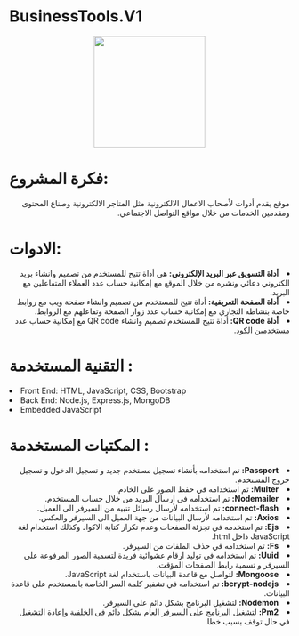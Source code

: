 # BusinessTools.V1

<div ALIGN="center">
<a href="https://businesstools.online/"> <img src="https://user-images.githubusercontent.com/104203036/177118055-2058082d-ca65-479c-95f6-0ff0c6938677.png"  width="200px"> </a>
</div>

<h1> فكرة المشروع:  </h1>
<p dir="rtl">
موقع يقدم أدوات لأصحاب الاعمال الالكترونية مثل المتاجر الالكترونية وصناع المحتوى ومقدمين الخدمات من خلال مواقع التواصل الاجتماعي.
</p>

<h1> الادوات:  </h1>
<div dir="rtl">
<li>	<B>أداة التسويق عبر البريد الإلكتروني: </B>هي أداة تتيح للمستخدم من تصميم وانشاء بريد الكتروني دعائي ونشره من خلال الموقع مع إمكانية حساب عدد العملاء المتفاعلين مع البريد.</li>
<li>	<B>أداة الصفحة التعريفية:</B> أداة تتيح للمستخدم من تصميم وانشاء صفحة ويب مع روابط خاصة بنشاطه التجاري مع إمكانية حساب عدد زوار الصفحة وتفاعلهم مع الروابط.</li> 
<li>	<B> أداة QR code: </B>أداة تتيح للمستخدم تصميم وانشاء QR code مع إمكانية حساب عدد مستخدمين الكود.</li>
</div>


 <h1> التقنية المستخدمة : </h1>
<li > Front End: HTML, JavaScript, CSS, Bootstrap</li>
<li > Back End: Node.js, Express.js, MongoDB</li>
<li > Embedded JavaScript</li>

 <h1> المكتبات المستخدمة :  </h1>
<div dir="rtl">
<li > <B>Passport:</B> تم استخدامه بأنشاء تسجيل مستخدم جديد و تسجيل الدخول و تسجيل خروج المستخدم.</li>
<li ><B> Multer:</B> تم استخدامه في حفظ الصور على الخادم.</li>
<li > <B>Nodemailer:</B> تم استخدامه في ارسال البريد من خلال حساب المستخدم.</li>
<li ><B> connect-flash:</B> تم استخدامه لأرسال رسائل تنبيه من السيرفر الى العميل.</li>
<li ><B> Axios:</B> تم استخدامه لأرسال البيانات من جهة العميل الى السيرفر والعكس.</li>
<li > <B>Ejs:</B> تم استخدمه في تجزئة الصفحات وعدم تكرار كتابة الاكواد وكذلك استخدام لغة JavaScript داخل html.</li>
<li ><B> Fs:</B> تم استخدامه في حذف الملفات من السيرفر.</li>
<li ><B> Uuid:</B> تم استخدامه في توليد ارقام عشوائية فريدة لتسمية الصور المرفوعة على السيرفر و تسمية رابط الصفحات المؤقت.</li>
<li > <B>Mongoose:</B> لتواصل مع قاعدة البيانات باستخدام لغة JavaScript.</li>
<li > <B>bcrypt-nodejs:</B> تم استخدامه في تشفير كلمة السر الخاصة بالمستخدم على قاعدة البيانات.</li>
<li > <B>Nodemon:</B> لتشغيل البرنامج بشكل دائم على السيرفر.</li>
<li > <B>Pm2:</B> لتشغيل البرنامج على السيرفر العام بشكل دائم في الخلفية وإعادة التشغيل في حال توقف بسبب خطا.</li>
</div>
